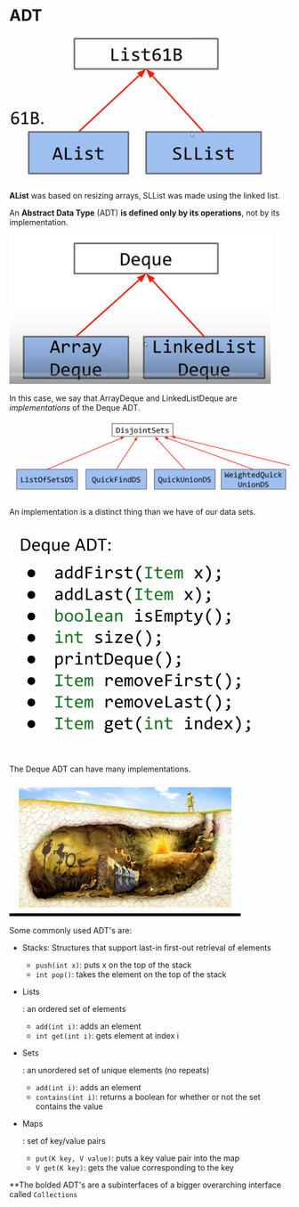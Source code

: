 # ADT

![image-20201015131325545](images/image-20201015131325545.png)

**AList** was based on resizing arrays, SLList was made using the linked list. 

An **Abstract Data Type** (ADT) **is defined only by its operations**, not by its implementation.

![image-20201015131553787](images/image-20201015131553787.png)

In this case, we say that ArrayDeque and LinkedListDeque are *implementations* of the Deque ADT.

![image-20201015131712344](images/image-20201015131712344.png)

An implementation is a distinct thing than we have of our data sets.

![image-20201015131920567](images/image-20201015131920567.png)

The Deque ADT can have many implementations.

![image-20201015132008344](images/image-20201015132008344.png)

Some commonly used ADT's are:

- Stacks: Structures that support last-in first-out retrieval of elements

  - `push(int x)`: puts x on the top of the stack
  - `int pop()`: takes the element on the top of the stack

- Lists

  : an ordered set of elements

  - `add(int i)`: adds an element
  - `int get(int i)`: gets element at index i

- Sets

  : an unordered set of unique elements (no repeats)

  - `add(int i)`: adds an element
  - `contains(int i)`: returns a boolean for whether or not the set contains the value

- Maps

  : set of key/value pairs

  - `put(K key, V value)`: puts a key value pair into the map
  - `V get(K key)`: gets the value corresponding to the key

**The bolded ADT's are a subinterfaces of a bigger overarching interface called `Collections`

